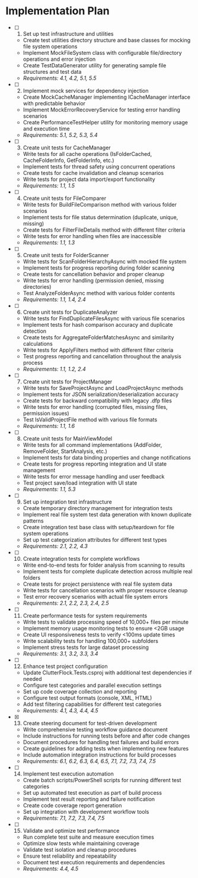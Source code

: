 # Implementation Plan

- [ ] 1. Set up test infrastructure and utilities
  - Create test utilities directory structure and base classes for mocking file system operations
  - Implement MockFileSystem class with configurable file/directory operations and error injection
  - Create TestDataGenerator utility for generating sample file structures and test data
  - _Requirements: 4.1, 4.2, 5.1, 5.5_

- [ ] 2. Implement mock services for dependency injection
  - Create MockCacheManager implementing ICacheManager interface with predictable behavior
  - Implement MockErrorRecoveryService for testing error handling scenarios
  - Create PerformanceTestHelper utility for monitoring memory usage and execution time
  - _Requirements: 5.1, 5.2, 5.3, 5.4_

- [ ] 3. Create unit tests for CacheManager
  - Write tests for all cache operations (IsFolderCached, CacheFolderInfo, GetFolderInfo, etc.)
  - Implement tests for thread safety using concurrent operations
  - Create tests for cache invalidation and cleanup scenarios
  - Write tests for project data import/export functionality
  - _Requirements: 1.1, 1.5_

- [ ] 4. Create unit tests for FileComparer
  - Write tests for BuildFileComparison method with various folder scenarios
  - Implement tests for file status determination (duplicate, unique, missing)
  - Create tests for FilterFileDetails method with different filter criteria
  - Write tests for error handling when files are inaccessible
  - _Requirements: 1.1, 1.3_

- [ ] 5. Create unit tests for FolderScanner
  - Write tests for ScanFolderHierarchyAsync with mocked file system
  - Implement tests for progress reporting during folder scanning
  - Create tests for cancellation behavior and proper cleanup
  - Write tests for error handling (permission denied, missing directories)
  - Test AnalyzeFolderAsync method with various folder contents
  - _Requirements: 1.1, 1.4, 2.4_

- [ ] 6. Create unit tests for DuplicateAnalyzer
  - Write tests for FindDuplicateFilesAsync with various file scenarios
  - Implement tests for hash comparison accuracy and duplicate detection
  - Create tests for AggregateFolderMatchesAsync and similarity calculations
  - Write tests for ApplyFilters method with different filter criteria
  - Test progress reporting and cancellation throughout the analysis process
  - _Requirements: 1.1, 1.2, 2.4_

- [ ] 7. Create unit tests for ProjectManager
  - Write tests for SaveProjectAsync and LoadProjectAsync methods
  - Implement tests for JSON serialization/deserialization accuracy
  - Create tests for backward compatibility with legacy .dfp files
  - Write tests for error handling (corrupted files, missing files, permission issues)
  - Test IsValidProjectFile method with various file formats
  - _Requirements: 1.1, 1.6_

- [ ] 8. Create unit tests for MainViewModel
  - Write tests for all command implementations (AddFolder, RemoveFolder, StartAnalysis, etc.)
  - Implement tests for data binding properties and change notifications
  - Create tests for progress reporting integration and UI state management
  - Write tests for error message handling and user feedback
  - Test project save/load integration with UI state
  - _Requirements: 1.1, 5.3_

- [ ] 9. Set up integration test infrastructure
  - Create temporary directory management for integration tests
  - Implement real file system test data generation with known duplicate patterns
  - Create integration test base class with setup/teardown for file system operations
  - Set up test categorization attributes for different test types
  - _Requirements: 2.1, 2.2, 4.3_

- [ ] 10. Create integration tests for complete workflows
  - Write end-to-end tests for folder analysis from scanning to results
  - Implement tests for complete duplicate detection across multiple real folders
  - Create tests for project persistence with real file system data
  - Write tests for cancellation scenarios with proper resource cleanup
  - Test error recovery scenarios with actual file system errors
  - _Requirements: 2.1, 2.2, 2.3, 2.4, 2.5_

- [ ] 11. Create performance tests for system requirements
  - Write tests to validate processing speed of 10,000+ files per minute
  - Implement memory usage monitoring tests to ensure <2GB usage
  - Create UI responsiveness tests to verify <100ms update times
  - Write scalability tests for handling 100,000+ subfolders
  - Implement stress tests for large dataset processing
  - _Requirements: 3.1, 3.2, 3.3, 3.4_

- [ ] 12. Enhance test project configuration
  - Update ClutterFlock.Tests.csproj with additional test dependencies if needed
  - Configure test categories and parallel execution settings
  - Set up code coverage collection and reporting
  - Configure test output formats (console, XML, HTML)
  - Add test filtering capabilities for different test categories
  - _Requirements: 4.1, 4.3, 4.4, 4.5_

- [x] 13. Create steering document for test-driven development





  - Write comprehensive testing workflow guidance document
  - Include instructions for running tests before and after code changes
  - Document procedures for handling test failures and build errors
  - Create guidelines for adding tests when implementing new features
  - Include automation integration instructions for build processes
  - _Requirements: 6.1, 6.2, 6.3, 6.4, 6.5, 7.1, 7.2, 7.3, 7.4, 7.5_

- [ ] 14. Implement test execution automation
  - Create batch scripts/PowerShell scripts for running different test categories
  - Set up automated test execution as part of build process
  - Implement test result reporting and failure notification
  - Create code coverage report generation
  - Set up integration with development workflow tools
  - _Requirements: 7.1, 7.2, 7.3, 7.4, 7.5_

- [ ] 15. Validate and optimize test performance
  - Run complete test suite and measure execution times
  - Optimize slow tests while maintaining coverage
  - Validate test isolation and cleanup procedures
  - Ensure test reliability and repeatability
  - Document test execution requirements and dependencies
  - _Requirements: 4.4, 4.5_